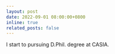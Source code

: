 ```yaml
---
layout: post
date: 2022-09-01 08:00:00+0800
inline: true
related_posts: false
---
```


I start to pursuing D.Phil. degree at CASIA.
